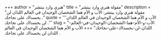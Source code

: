 +++
author = "هنري وارد بيتشر"
title = "مقولة هنري وارد بيتشر"
description = "مقولة هنري وارد بيتشر: الأب و الأم هما الشخصان الوحيدان في العالم اللذان لن يحسداك على نجاحك ."
quote = '''الأب و الأم هما الشخصان الوحيدان في العالم اللذان لن يحسداك على نجاحك .'''
slug = "الأب-و-الأم-هما-الشخصان-الوحيدان-في-العالم-اللذان-لن-يحسداك-على-نجاحك"
+++
الأب و الأم هما الشخصان الوحيدان في العالم اللذان لن يحسداك على نجاحك .
